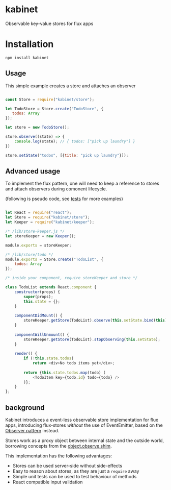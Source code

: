 # kabinet
Observable key-value stores for flux apps

# Installation

`npm install kabinet`

## Usage

This simple example creates a store and attaches an observer

```javascript

const Store = require("kabinet/store");

let TodoStore = Store.create("TodoStore", {
   todos: Array 
});

let store = new TodoStore();

store.observe((state) => {
    console.log(state); // { todos: ["pick up laundry"] }
})

store.setState("todos", [{title: "pick up laundry"}]);

```

## Advanced usage

To implement the flux pattern, one will need to keep a reference to stores and
attach observers during comonent lifecycle.

(following is pseudo code, see [tests](./store_test.js) for more examples)

```javascript

let React = require("react");
let Store = require("kabinet/store");
let Keeper = require("kabinet/keeper");

/* /lib/store-keeper.js */
let storeKeeper = new Keeper();

module.exports = storeKeeper;

/* /lib/store/todo */
module.exports = Store.create("TodoList", {
    todos: Array
});

/* inside your component, require storeKeeper and store */

class TodoList extends React.component {
    constructor(props) {
        super(props);
        this.state = {};
    }
    
    componentDidMount() {
        storeKeeper.getStore(TodoList).observe(this.setState.bind(this));
    }
    
    componentWillUnmount() {
        storeKeeper.getStore(TodoList).stopObserving(this.setState);
    }
    
    render() {
        if (!this.state.todos)
            return <div>No todo items yet</div>;
        
        return {this.state.todos.map(todo) (
            <TodoItem key={todo.id} todo={todo} />
        )};
    }
};

```

## background

Kabinet introduces a event-less observable store implementation for flux apps,
introducing flux-stores *without* the use of EventEmitter, based on the 
[Observer pattern](https://en.wikipedia.org/wiki/Observer_pattern) instead.

Stores work as a proxy object between internal state and the outside world, borrowing
concepts from the [object.observe shim](https://github.com/KapIT/observe-shim).

This implementation has the following advantages:

- Stores can be used server-side without side-effects
- Easy to reason about stores, as they are just a `require` away
- Simple unit tests can be used to test behaviour of methods
- React compatible input validation


